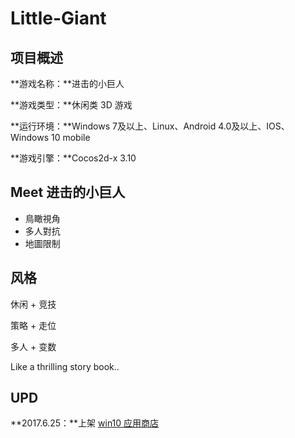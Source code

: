 # Little-Giant

## 项目概述

**游戏名称：**进击的小巨人

**游戏类型：**休闲类 3D 游戏

**运行环境：**Windows 7及以上、Linux、Android 4.0及以上、IOS、Windows 10 mobile

**游戏引擎：**Cocos2d-x 3.10



## Meet 进击的小巨人

- 鳥瞰視角
- 多人對抗
- 地圖限制



## 风格

休闲 + 竞技

策略 + 走位

多人 + 变数

Like a thrilling story book..



## UPD

**2017.6.25：**上架 [win10 应用商店](https://www.microsoft.com/zh-cn/store/p/little-giant/9mtfsl31dhlz?rtc=1)